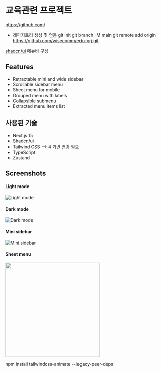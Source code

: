 # 교육관련 프로젝트


https://github.com/

- 레파지트리 생성 및 연동
git init
git branch -M main
git remote add origin https://github.com/wisecomm/edu-prj.git


[shadcn/ui](https://ui.shadcn.com) 메뉴바 구성

## Features

- Retractable mini and wide sidebar
- Scrollable sidebar menu
- Sheet menu for mobile
- Grouped menu with labels
- Collapsible submenu
- Extracted menu items list

## 사용된 기술

- Next.js 15
- Shadcn/ui
- Tailwind CSS  --> 4 기반 변경 필요
- TypeScript
- Zustand

## Screenshots

#### Light mode

![Light mode](/screenshots/screenshot-1.png)

#### Dark mode

![Dark mode](/screenshots/screenshot-2.png)

#### Mini sidebar

![Mini sidebar](/screenshots/screenshot-3.png)

#### Sheet menu

<img src="/screenshots/screenshot-4.png" width="300">


npm install tailwindcss-animate --legacy-peer-deps